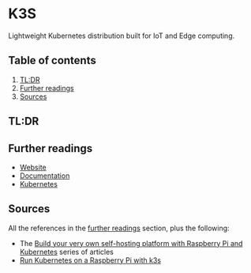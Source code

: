 # K3S

Lightweight Kubernetes distribution built for IoT and Edge computing.

## Table of contents <!-- omit in toc -->

1. [TL:DR](#tldr)
1. [Further readings](#further-readings)
1. [Sources](#sources)

## TL:DR

## Further readings

- [Website]
- [Documentation]
- [Kubernetes]

## Sources

All the references in the [further readings] section, plus the following:

- The [Build your very own self-hosting platform with Raspberry Pi and Kubernetes] series of articles
- [Run Kubernetes on a Raspberry Pi with k3s]

<!-- project's references -->
[documentation]: https://docs.k3s.io/
[website]: https://k3s.io/

<!-- internal references -->
[further readings]: #further-readings
[kubernetes]: README.md

<!-- external references -->
[build your very own self-hosting platform with raspberry pi and kubernetes]: https://kauri.io/build-your-very-own-self-hosting-platform-with-raspberry-pi-and-kubernetes/5e1c3fdc1add0d0001dff534/c
[run kubernetes on a raspberry pi with k3s]: https://opensource.com/article/20/3/kubernetes-raspberry-pi-k3s
